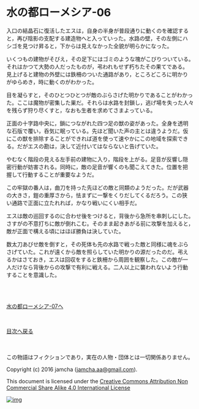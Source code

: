 # 水の都ローメシア-06

入口の結晶石に復活したエスは，自身の半身が普段通りに動くのを確認する  
と，再び陰影の支配する建造物へと入っていった。水路の壁，その左側にハ  
シゴを見つけ昇ると，下からは見えなかった全貌が明らかになった。  

いくつもの建物がそびえ，その足下にはゴミのような塊がこびりついている。  
それはかつて大勢の人だったものが，弔われもせず朽ちたその果てである。  
見上げると建物の外壁には鉄柵のついた通路があり，ところどころに明かり  
がゆらめき，時に動くのがわかった。  

目を凝らすと，そのひとつひとつが敵のぶらさげた明かりであることがわかっ  
た。ここは魔物が密集した巣だ。それらは水路を封鎖し，逃げ場を失った人々  
を残らず狩り尽くすと，なおも生者を求めてさまよっている。  

正面の十字路中央に，鎖につながれた四つ足の獣の姿があった。全身を透明  
な石版で覆い，呑気に眠っている。先ほど聞いた声の主とは違うようだ。仮  
にこの獣を排除することができれば道を使って速やかにこの地域を探索でき  
る。だがエスの勘は，決して近付いてはならないと告げていた。  

やむなく階段の見える左手前の建物に入り，階段を上がる。足音が反響し隠  
密行動が妨害される。同時に，敵の足音が響くのも聞こえてきた。位置を把  
握して行動することが重要なようだ。  

この牢獄の番人は，曲刀を持った先ほどの敵と同類のようだった。だが武器  
の大きさ，鎧の重厚さから，怯まずに一撃をくりだしてくるだろう。この狭  
い通路で正面に立たれれば，かなり戦いにくい相手だ。  

エスは敵の巡回するのに合わせ後をつけると，背後から急所を串刺しにした。  
さすがの不意打ちに敵が倒れこむ。そのまま起きあがる前に攻撃を加えると，  
敵が正面で構える頃にはほぼ勝負は決していた。  

数太刀あびせ敵を倒すと，その死体も先の水路で戦った敵と同様に魂をぶら  
さげていた。これが遠くから敵を照らしていた明かりの源だったのだ。弔え  
るかはさておき，エスは回収をすると鉄柵から周囲を観察した。この敵が一  
人だけなら背後からの攻撃で有利に戦える。二人以上に襲われないよう行動  
することを意識した。  

<br>  
<br>  

[水の都ローメシア-07へ](https://github.com/jamcha-aa/EbonyBlades/blob/master/articles/lawmessiah/07.md)  

<br>  

[目次へ戻る](https://github.com/jamcha-aa/EbonyBlades/blob/master/README.md)  

<br>  
<br>  
この物語はフィクションであり，実在の人物・団体とは一切関係ありません。  

Copyright (c) 2016 jamcha (jamcha.aa@gmail.com).  

This document is licensed under the [Creative Commons Attribution Non Commercial Share Alike 4.0 International License](http://creativecommons.org/licenses/by-nc-sa/4.0/deed)  

[![img](http://i.creativecommons.org/l/by-nc-sa/3.0/80x15.png)](http://creativecommons.org/licenses/by-nc-sa/4.0/deed)
